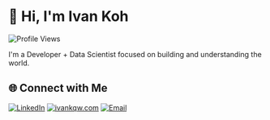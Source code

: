 # 👋 Hi, I'm Ivan Koh

![Profile Views](https://komarev.com/ghpvc/?username=ivankqw&style=flat-square&color=blue)

I'm a Developer + Data Scientist focused on building and understanding the world.

## 🌐 Connect with Me
[![LinkedIn](https://img.shields.io/badge/LinkedIn-0077B5?style=for-the-badge&logo=linkedin&logoColor=white)](https://linkedin.com/in/ivankqw)
[![ivankqw.com](https://img.shields.io/badge/Portfolio-000000?style=for-the-badge&logo=About.me&logoColor=white)](https://ivankqw.com)
[![Email](https://img.shields.io/badge/Email-D14836?style=for-the-badge&logo=gmail&logoColor=white)](mailto:ivankohquanwei@gmail.com)
